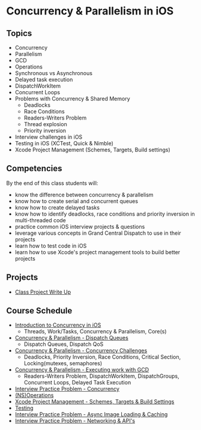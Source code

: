# Concurrency & Parallelism in iOS

## Topics
- Concurrency
- Parallelism
- GCD
- Operations
- Synchronous vs Asynchronous
- Delayed task execution
- DispatchWorkItem
- Concurrent Loops
- Problems with Concurrency & Shared Memory
  - Deadlocks
  - Race Conditions
  - Readers-Writers Problem
  - Thread explosion
  - Priority inversion
- Interview challenges in iOS
- Testing in iOS (XCTest, Quick & Nimble)
- Xcode Project Management (Schemes, Targets, Build settings)


## Competencies

By the end of this class students will:
- know the difference between concurrency & parallelism
- know how to create serial and concurrent queues
- know how to create delayed tasks
- know how to identify deadlocks, race conditions and priority inversion in multi-threaded code
- practice common iOS interview projects & questions
- leverage various concepts in Grand Central Dispatch to use in their projects
- learn how to test code in iOS
- learn how to use Xcode's project management tools to build better projects

## Projects

- [Class Project Write Up](class-project)

## Course Schedule

- [Introduction to Concurrency in iOS](intro-to-concurrency)
  - Threads, Work/Tasks, Concurrency & Parallelism, Core(s)
- [Concurrency & Parallelism - Dispatch Queues](dispatch-queues)
    - Dispatch Queues, Dispatch QoS
- [Concurrency & Parallelism - Concurrency Challenges](challenges-with-concurrency)
    - Deadlocks, Priority Inversion, Race Conditions, Critical Section, Locking(mutexes, semaphores)
- [Concurrency & Parallelism - Executing work with GCD](executing-work-gcd)
  - Readers-Writers Problem, DispatchWorkItem, DispatchGroups, Concurrent Loops, Delayed Task Execution
- [Interview Practice Problem - Concurrency](interview-practice-problem-concurrency)
- [(NS)Operations](operations)
- [Xcode Project Management - Schemes, Targets & Build Settings](xcode-project-management)
- [Testing](Testing)
- [Interview Practice Problem - Async Image Loading & Caching](async-image-and-caching)
- [Interview Practice Problem - Networking & API's]()
